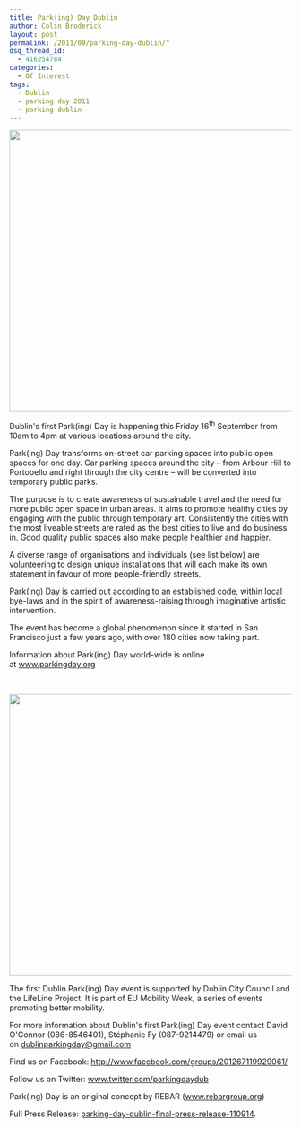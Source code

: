 ```yaml
---
title: Park(ing) Day Dublin
author: Colin Broderick
layout: post
permalink: /2011/09/parking-day-dublin/"
dsq_thread_id:
  - 416254784
categories:
  - Of Interest
tags:
  - Dublin
  - parking day 2011
  - parking dublin
---
```

<p style="text-align: left;">
  <a href="{{site.baseurl}}/wp-content/uploads/2011/09/326658_10150300852022083_641147082_8100544_1292019035_o.jpg"><img class="aligncenter size-large wp-image-1616" title="Park(ing) Map" src="{{site.baseurl}}/wp-content/uploads/2011/09/326658_10150300852022083_641147082_8100544_1292019035_o-1024x717.jpg" alt="" width="717" height="502" /></a>
</p>

<p style="text-align: left;">
  Dublin's first Park(ing) Day is happening this Friday 16<sup>th</sup> September from 10am to 4pm at various locations around the city.
</p>

Park(ing) Day transforms on-street car parking spaces into public open spaces for one day. Car parking spaces around the city – from Arbour Hill to Portobello and right through the city centre – will be converted into temporary public parks.

The purpose is to create awareness of sustainable travel and the need for more public open space in urban areas. It aims to promote healthy cities by engaging with the public through temporary art. Consistently the cities with the most liveable streets are rated as the best cities to live and do business in. Good quality public spaces also make people healthier and happier.

A diverse range of organisations and individuals (see list below) are volunteering to design unique installations that will each make its own statement in favour of more people-friendly streets.

Park(ing) Day is carried out according to an established code, within local bye-laws and in the spirit of awareness-raising through imaginative artistic intervention.

The event has become a global phenomenon since it started in San Francisco just a few years ago, with over 180 cities now taking part.

Information about Park(ing) Day world-wide is online at <a href="http://www.parkingday.org/" target="_blank">www.parkingday.org</a>

&nbsp;

<p style="text-align: center;">
  <a href="{{site.baseurl}}/wp-content/uploads/2011/09/326754_10150300852577083_641147082_8100545_792191134_o.jpg"><img class="aligncenter size-large wp-image-1617" title="Park(ing) Day Poster" src="{{site.baseurl}}/wp-content/uploads/2011/09/326754_10150300852577083_641147082_8100545_792191134_o-1024x717.jpg" alt="" width="717" height="502" /></a>
</p>

The first Dublin Park(ing) Day event is supported by Dublin City Council and the LifeLine Project. It is part of EU Mobility Week, a series of events promoting better mobility.

For more information about Dublin's first Park(ing) Day event contact David O'Connor (086-8546401), Stéphanie Fy (087-9214479) or email us on dublinparkingday@gmail.com

Find us on Facebook: <a href="http://www.facebook.com/groups/201267119929061/" target="_blank">http://www.facebook.com/groups/201267119929061/</a>

Follow us on Twitter: <a href="http://www.twitter.com/parkingdaydub" target="_blank">www.twitter.com/parkingdaydub</a>

Park(ing) Day is an original concept by REBAR (<a href="http://www.rebargroup.org/" target="_blank">www.rebargroup.org</a>)

Full Press Release: [parking-day-dublin-final-press-release-110914][1].



 [1]: http://www.architecturefoundation.ie/wp-content/uploads/2011/09/parking-day-dublin-final-press-release-110914.docx